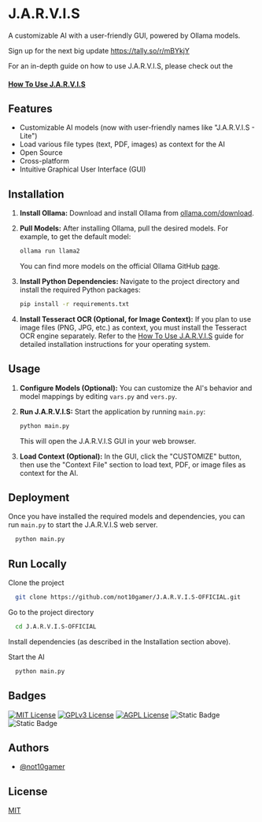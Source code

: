 
# J.A.R.V.I.S

A customizable AI with a user-friendly GUI, powered by Ollama models.

Sign up for the next big update https://tally.so/r/mBYkjY

For an in-depth guide on how to use J.A.R.V.I.S, please check out the 

####  [How To Use J.A.R.V.I.S](https://github.com/not10gamer/J.A.R.V.I.S-OFFICIAL/blob/main/HowToUse.md)

## Features

- Customizable AI models (now with user-friendly names like "J.A.R.V.I.S - Lite")
- Load various file types (text, PDF, images) as context for the AI
- Open Source
- Cross-platform
- Intuitive Graphical User Interface (GUI)

## Installation

1.  **Install Ollama:** Download and install Ollama from [ollama.com/download](https://ollama.com/download).

2.  **Pull Models:** After installing Ollama, pull the desired models. For example, to get the default model:
    ```bash
    ollama run llama2
    ```
    You can find more models on the official Ollama GitHub [page](https://github.com/ollama/ollama).

3.  **Install Python Dependencies:** Navigate to the project directory and install the required Python packages:
    ```bash
    pip install -r requirements.txt
    ```

4.  **Install Tesseract OCR (Optional, for Image Context):** If you plan to use image files (PNG, JPG, etc.) as context, you must install the Tesseract OCR engine separately. Refer to the [How To Use J.A.R.V.I.S](https://github.com/not10gamer/J.A.R.V.I.S-OFFICIAL/blob/main/HowToUse.md) guide for detailed installation instructions for your operating system.

## Usage

1.  **Configure Models (Optional):** You can customize the AI's behavior and model mappings by editing `vars.py` and `vers.py`.

2.  **Run J.A.R.V.I.S:** Start the application by running `main.py`:
    ```bash
    python main.py
    ```
    This will open the J.A.R.V.I.S GUI in your web browser.

3.  **Load Context (Optional):** In the GUI, click the "CUSTOMIZE" button, then use the "Context File" section to load text, PDF, or image files as context for the AI.

## Deployment

Once you have installed the required models and dependencies, you can run `main.py` to start the J.A.R.V.I.S web server.

```bash
  python main.py
```

## Run Locally

Clone the project

```bash
  git clone https://github.com/not10gamer/J.A.R.V.I.S-OFFICIAL.git
```

Go to the project directory

```bash
  cd J.A.R.V.I.S-OFFICIAL
```

Install dependencies (as described in the Installation section above).

Start the AI

```bash
  python main.py
```


## Badges

[![MIT License](https://img.shields.io/badge/License-MIT-green.svg)](https://choosealicense.com/licenses/mit/)
[![GPLv3 License](https://img.shields.io/badge/License-GPL%20v3-yellow.svg)](https://opensource.org/licenses/)
[![AGPL License](https://img.shields.io/badge/license-AGPL-blue.svg)](http://www.gnu.org/licenses/agpl-3.0)
![Static Badge](https://img.shields.io/badge/Certification--B)
![Static Badge](https://img.shields.io/badge/Grade-A-green)


## Authors

- [@not10gamer](https://github.com/not10gamer)


## License

[MIT](https://choosealicense.com/licenses/mit/)

